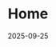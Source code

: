 ---
title: 'Home'
date: 2025-09-25
type: landing
sections:
  - block: markdown
    content:
      title: "Park MinHo's Blog"
      subtitle: "Sharing stories about Game Programming, Mobile, and AI."
    design:
      align: center
      background:
        image:
          filename: 'JuJak.png'
        image_darken: 0.6
        text_color_light: true

  - block: resume-biography
    content:
      username: admin
    design:
      spacing:
        padding: [0, 0, 0, 0]
      biography:
        style: 'text-align: justify; font-size: 0.8em;'
      avatar:
        size: medium
        shape: circle
        
  - block: markdown
    content:
      text: |
        <style>
          .slider-container { position: relative; max-width: 100%; margin: auto; overflow: hidden; border-radius: 10px; }
          .slider-container .slide { display: none; width: 100%; }
          .slider-container .slide img { width: 100%; vertical-align: middle; }
          .slider-container .prev, .slider-container .next { cursor: pointer; position: absolute; top: 50%; width: auto; padding: 16px; margin-top: -22px; color: white; font-weight: bold; font-size: 20px; transition: 0.6s ease; border-radius: 0 3px 3px 0; user-select: none; background-color: rgba(0,0,0,0.5); }
          .slider-container .next { right: 0; border-radius: 3px 0 0 3px; }
          .slider-container .prev:hover, .slider-container .next:hover { background-color: rgba(0,0,0,0.8); }
        </style>
        <div class="container-fluid">
          <div class="row">
            <div class="col-12">
              <div class="slider-container">
                <div class="slide"><img src="/en/blog/get-started/featured.jpg" alt="Slide 1"></div>
                <div class="slide"><img src="/en/blog/project-management/featured.jpg" alt="Slide 2"></div>
                <div class="slide"><img src="/en/blog/data-visualization/featured.jpg" alt="Slide 3"></div>
                <a class="prev" onclick="plusSlides(-1)">&#10094;</a>
                <a class="next" onclick="plusSlides(1)">&#10095;</a>
              </div>
            </div>
          </div>
        </div>
        <script>
          let slideIndex = 1;
          showSlides(slideIndex);
          function plusSlides(n) { showSlides(slideIndex += n); }
          function showSlides(n) {
            let i;
            let slides = document.getElementsByClassName("slide");
            if (slides.length === 0) return;
            if (n > slides.length) { slideIndex = 1 }
            if (n < 1) { slideIndex = slides.length }
            for (i = 0; i < slides.length; i++) { slides[i].style.display = "none"; }
            if (slides.length > 0) { slides[slideIndex-1].style.display = "block"; }
          }
          setInterval(function() { plusSlides(1); }, 3000);
        </script>
    design:
      spacing:
        padding: ["20px", "0", "20px", "0"]

  - block: collection
    content:
      title: "Featured Posts"
      filters:
        folders: [blog]
        tag: 'Featured' 
        count: 3
    design:
      view: card
  - block: collection
    content:
      title: "Portfolio"
      filters:
        folders: [blog]
        tag: 'Portfolio'
        count: 3
    design:
      view: card
  - block: collection
    content:
      title: "Coding Stories"
      filters:
        folders: [blog]
        tag: 'Coding'
        count: 3
    design:
      view: card

  - block: markdown
    content:
      text: |
        <link rel="stylesheet" href="https://unpkg.com/leaflet@1.7.1/dist/leaflet.css" />
        <script src="https://unpkg.com/leaflet@1.7.1/dist/leaflet.js"></script>
        <div class="container-fluid">
          <div class="row">
            <div class="col-12">
              <h2 style="text-align: center; margin-bottom: 1.5rem;">Location</h2>
              <div id="map-en" style="width: 100%; height: 450px; border-radius: 10px;"></div>
            </div>
          </div>
        </div>
        <script>
          window.addEventListener('load', function () {
            const mapElement = document.getElementById('map-en');
            if (mapElement && typeof L !== 'undefined') {
              var map = L.map('map-en').setView([35.8469, 127.1293], 15);
              L.tileLayer('https://{s}.tile.openstreetmap.org/{z}/{x}/{y}.png', {
                attribution: '&copy; <a href="https://www.openstreetmap.org/copyright">OpenStreetMap</a> contributors'
              }).addTo(map);
              L.marker([35.8469, 127.1293]).addTo(map).bindPopup('Jeonbuk National University, Jeonju Campus').openPopup();
            }
          });
        </script>
    design:
      spacing:
        padding: ['3rem', 0, '6rem', 0]
---